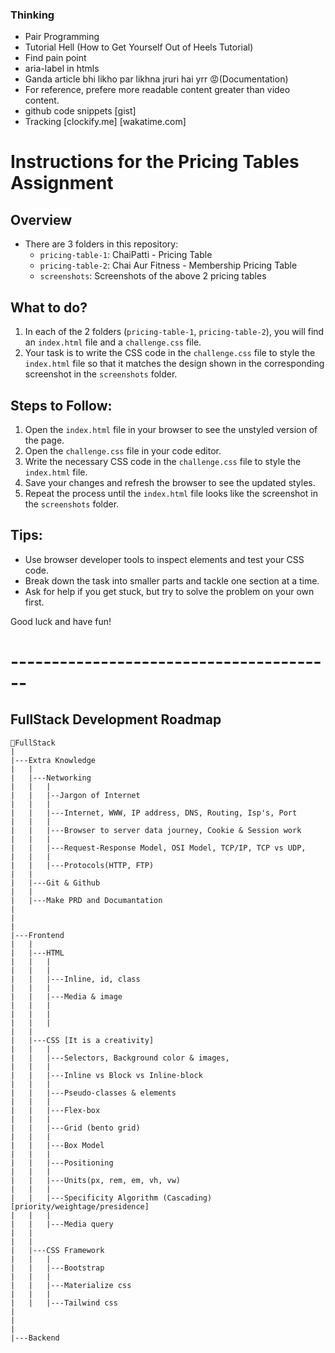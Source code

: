 
### Thinking

- Pair Programming
- Tutorial Hell (How to Get Yourself Out of Heels Tutorial)
- Find pain point
- aria-label in htmls
- Ganda article bhi likho par likhna jruri hai yrr 😡(Documentation)
- For reference, prefere more readable content greater than video content. 
- github code snippets [gist]
- Tracking [clockify.me] [wakatime.com]




# Instructions for the Pricing Tables Assignment

## Overview
- There are 3 folders in this repository:
  - `pricing-table-1`: ChaiPatti - Pricing Table
  - `pricing-table-2`: Chai Aur Fitness - Membership Pricing Table
  - `screenshots`: Screenshots of the above 2 pricing tables 

## What to do?
1. In each of the 2 folders (`pricing-table-1`, `pricing-table-2`), you will find an `index.html` file and a `challenge.css` file.
2. Your task is to write the CSS code in the `challenge.css` file to style the `index.html` file so that it matches the design shown in the corresponding screenshot in the `screenshots` folder.

## Steps to Follow:
1. Open the `index.html` file in your browser to see the unstyled version of the page.
2. Open the `challenge.css` file in your code editor.
3. Write the necessary CSS code in the `challenge.css` file to style the `index.html` file.
4. Save your changes and refresh the browser to see the updated styles.
5. Repeat the process until the `index.html` file looks like the screenshot in the `screenshots` folder.

## Tips:
- Use browser developer tools to inspect elements and test your CSS code.
- Break down the task into smaller parts and tackle one section at a time.
- Ask for help if you get stuck, but try to solve the problem on your own first.

Good luck and have fun!



# ----------------------------------------

## FullStack Development Roadmap

```plaintext
📁FullStack
|
|---Extra Knowledge
|   |
|   |---Networking
|   |   |
|   |   |--Jargon of Internet
|   |   |
|   |   |---Internet, WWW, IP address, DNS, Routing, Isp's, Port
|   |   |
|   |   |---Browser to server data journey, Cookie & Session work
|   |   |
|   |   |---Request-Response Model, OSI Model, TCP/IP, TCP vs UDP, 
|   |   |
|   |   |---Protocols(HTTP, FTP)
|   |
|   |---Git & Github
|   |
|   |---Make PRD and Documantation
|
|
|
|---Frontend
|   |
|   |---HTML
|   |   |
|   |   |
|   |   |---Inline, id, class
|   |   |
|   |   |---Media & image
|   |   |
|   |   |
|   |   |
|   |
|   |---CSS [It is a creativity]
|   |   |
|   |   |---Selectors, Background color & images, 
|   |   | 
|   |   |---Inline vs Block vs Inline-block
|   |   | 
|   |   |---Pseudo-classes & elements
|   |   |
|   |   |---Flex-box
|   |   |
|   |   |---Grid (bento grid)
|   |   |
|   |   |---Box Model
|   |   |
|   |   |---Positioning 
|   |   |
|   |   |---Units(px, rem, em, vh, vw)
|   |   |
|   |   |---Specificity Algorithm (Cascading) [priority/weightage/presidence]
|   |   |
|   |   |---Media query
|   |   
|   |   
|   |---CSS Framework
|   |   |
|   |   |---Bootstrap
|   |   |
|   |   |---Materialize css
|   |   |
|   |   |---Tailwind css
|
|
|
|---Backend
```